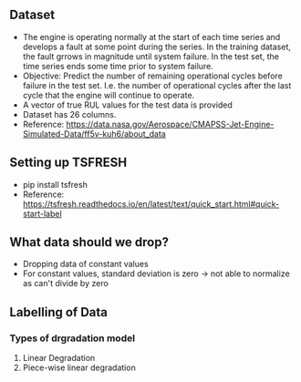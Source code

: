 ## Dataset
- The engine is operating normally at the start of each time series and develops a fault at some point during the series. In the training dataset, the fault grrows in magnitude until system failure. In the test set, the time series ends some time prior to system failure.
- Objective: Predict the number of remaining operational cycles before failure in the test set. I.e. the number of operational cycles after the last cycle that the engine will continue to operate.
- A vector of true RUL values for the test data is provided
- Dataset has 26 columns.
- Reference: https://data.nasa.gov/Aerospace/CMAPSS-Jet-Engine-Simulated-Data/ff5v-kuh6/about_data

## Setting up TSFRESH
- pip install tsfresh
- Reference: https://tsfresh.readthedocs.io/en/latest/text/quick_start.html#quick-start-label

## What data should we drop?
- Dropping data of constant values
- For constant values, standard deviation is zero -> not able to normalize as can't divide by zero

## Labelling of Data
### Types of drgradation model
1) Linear Degradation
2) Piece-wise linear degradation
